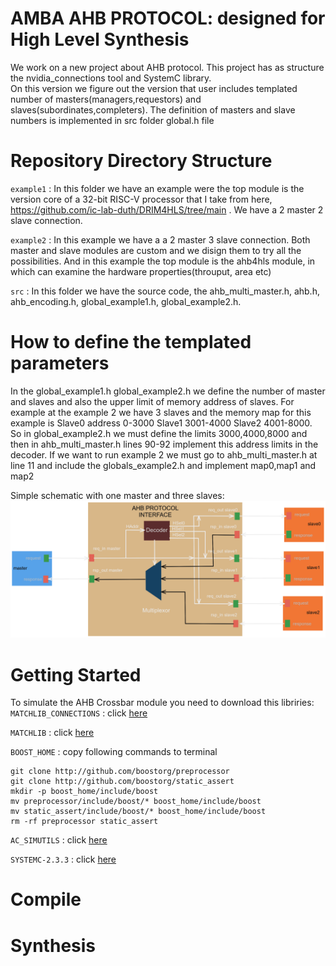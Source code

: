 # AMBA AHB PROTOCOL: designed for High Level Synthesis

We work on a new project about AHB protocol. This project has as structure the nvidia_connections tool and SystemC library.  
On this version we figure out the version that user includes templated number of masters(managers,requestors) and slaves(subordinates,completers).
The definition of masters and slave numbers is implemented in src folder global.h file

# Repository Directory Structure

`example1` : In this folder we have an example were the top module is the version core of a 32-bit RISC-V processor that I take from here, https://github.com/ic-lab-duth/DRIM4HLS/tree/main .
We have a 2 master 2 slave connection.

`example2` : In this example we have a a 2 master 3 slave connection. Both master and slave modules are custom and we disign them to try all the possibilities. And in this example the top module
is the ahb4hls module, in which can examine the hardware properties(throuput, area etc)

`src` : In this folder we have the source code, the ahb_multi_master.h, ahb.h, ahb_encoding.h, global_example1.h, global_example2.h. 

# How to define the templated parameters 
In the global_example1.h global_example2.h we define the number of master and slaves and also the upper limit of memory address of slaves.
For example at the example 2 we have 3 slaves and the memory map for this example is Slave0 address 0-3000 Slave1 3001-4000 Slave2 4001-8000.
So in global_example2.h we must define the limits 3000,4000,8000 and then in  ahb_multi_master.h lines 90-92 implement this address limits in the decoder.
If we want to run example 2 we must go to ahb_multi_master.h  at line 11 and include the globals_example2.h and implement map0,map1 and map2 

Simple schematic with one master and three slaves: 
![alt text][logo]

[logo]: https://github.com/StergiosKiourtsis/AHB_HLS/blob/main/images/AHBOneMaster.png "Logo Title Text 2"


# Getting Started

To simulate the AHB Crossbar module you need to download this libriries: 
`MATCHLIB_CONNECTIONS` : click [here](https://github.com/hlslibs/matchlib_connections.git)

`MATCHLIB` : click [here](http://github.com/NVlabs/matchlib.git)

`BOOST_HOME` : copy following commands to terminal
   
    git clone http://github.com/boostorg/preprocessor
    git clone http://github.com/boostorg/static_assert
    mkdir -p boost_home/include/boost
    mv preprocessor/include/boost/* boost_home/include/boost
    mv static_assert/include/boost/* boost_home/include/boost
    rm -rf preprocessor static_assert

`AC_SIMUTILS` : click [here](https://github.com/hlslibs/ac_simutils.git)

`SYSTEMC-2.3.3` : click [here](//www.accellera.org/images/downloads/standards/systemc/systemc-$SYSCVER.tar.gz)

# Compile

# Synthesis


